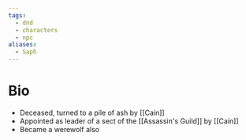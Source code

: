 ```yaml
---
tags:
  - dnd
  - characters
  - npc
aliases:
  - Saph
---
```

# Bio
- Deceased, turned to a pile of ash by [[Cain]]
- Appointed as leader of a sect of the [[Assassin's Guild]] by [[Cain]]
- Became a werewolf also